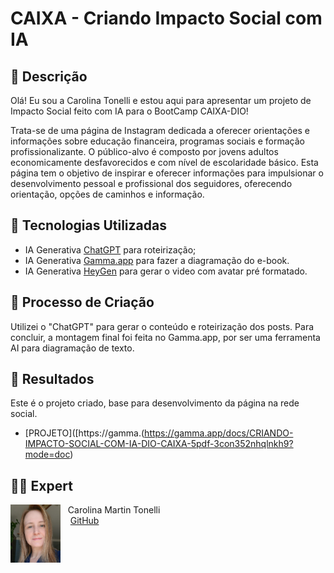 # CAIXA - Criando Impacto Social com IA

## 📒 Descrição
Olá! Eu sou a Carolina Tonelli e estou aqui para apresentar um projeto de Impacto Social feito com IA para o BootCamp CAIXA-DIO! 

Trata-se de uma página de Instagram dedicada a oferecer orientações e informações sobre educação financeira, programas sociais e formação profissionalizante. O público-alvo é composto por jovens adultos economicamente desfavorecidos e com nível de escolaridade básico. 
Esta página tem o objetivo de inspirar e oferecer informações para impulsionar o desenvolvimento pessoal e profissional dos seguidores, oferecendo orientação, opções de caminhos e informação. 

## 🤖 Tecnologias Utilizadas
- IA Generativa [ChatGPT](https://chatgpt.com/) para roteirização; 
- IA Generativa [Gamma.app](https://gamma.app/) para fazer a diagramação do e-book.
- IA Generativa [HeyGen](https://app.heygen.com/) para gerar o video com avatar pré formatado.

## 🧐 Processo de Criação
Utilizei o "ChatGPT" para gerar o conteúdo e roteirização dos posts. Para concluir, a montagem final foi feita no Gamma.app, por ser uma ferramenta AI para diagramação de texto.

## 🚀 Resultados
Este é o projeto criado, base para desenvolvimento da página na rede social. 
- [PROJETO]([https://gamma.(https://gamma.app/docs/CRIANDO-IMPACTO-SOCIAL-COM-IA-DIO-CAIXA-5pdf-3con352nhqlnkh9?mode=doc)

## 👨‍💻 Expert

<p>
    <img 
      align=left 
      margin=10 
      width=80 
      src="https://github.com/carolmtonelli/prompts-for-podcast-generate-by-ia/blob/main/WhatsApp%20Image%202023-11-13%20at%2020.01.01.jpeg"
    />
    <p>&nbsp&nbsp&nbspCarolina Martin Tonelli<br>
    &nbsp&nbsp&nbsp
    <a 
        href="https://github.com/carolmtonelli">
        GitHub
